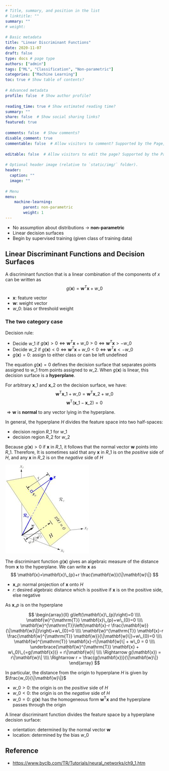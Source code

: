 ```yaml
---
# Title, summary, and position in the list
# linktitle: ""
summary: ""
# weight: 

# Basic metadata
title: "Linear Discriminant Functions"
date: 2020-11-07
draft: false
type: docs # page type
authors: ["admin"]
tags: ["ML", "Classification", "Non-parametric"]
categories: ["Machine Learning"]
toc: true # Show table of contents?

# Advanced metadata
profile: false  # Show author profile?

reading_time: true # Show estimated reading time?
summary: ""
share: false  # Show social sharing links?
featured: true

comments: false  # Show comments?
disable_comment: true
commentable: false  # Allow visitors to comment? Supported by the Page, Post, and Docs content types.

editable: false  # Allow visitors to edit the page? Supported by the Page, Post, and Docs content types.

# Optional header image (relative to `static/img/` folder).
header:
  caption: ""
  image: ""

# Menu
menu: 
    machine-learning:
        parent: non-parametric
        weight: 1
---
```



- No assumption about distributions -> **non-parametric**
- Linear decision surfaces
- Begin by supervised training (given class of training data)

## Linear Discriminant Functions and Decision Surfaces

A discriminant function that is a linear combination of the components of $x$ can be written as
$$
g(\mathbf{x})=\mathbf{w}^{T} \mathbf{x}+w\_{0}
$$

- $\mathbf{x}$: feature vector
- $\mathbf{w}$: weight vector
- $w\_0$: bias or threshold weight

### The two category case

Decision rule: 

- Decide $w\_1$ if $g(\mathbf{x}) > 0 \Leftrightarrow \mathbf{w}^{T} \mathbf{x}+w\_{0} > 0 \Leftrightarrow \mathbf{w}^{T} \mathbf{x}> -w\_{0}$   
- Decide $w\_{2}$ if $g(\mathbf{x}) < 0 \Leftrightarrow \mathbf{w}^{T} \mathbf{x}+w\_{0} < 0 \Leftrightarrow \mathbf{w}^{T} \mathbf{x}<-w\_{0}$   
- $g(\mathbf{x}) = 0$: assign to either class or can be left undefined

The equation $g(\mathbf{x}) = 0$ defines the decision surface that separates points assigned to $w\_{1}$ from points assigned to $w\_{2}$. When $g(\mathbf{x})$ is linear, this decision surface is a **hyperplane**.

For arbitrary $\mathbf{x}\_1$ and $\mathbf{x}\_2$ on the decision surface, we have:
$$
\mathbf{w}^{\mathrm{T}} \mathbf{x}\_{1}+w\_{0}=\mathbf{w}^{\mathrm{T}} \mathbf{x}\_{2}+w\_{0}
$$
$$
\mathbf{w}^{\mathrm{T}}\left(\mathbf{x}\_{1}-\mathbf{x}\_{2}\right)=0
$$

$\Rightarrow \mathbf{w}$ is **normal** to any vector lying in the hyperplane.

In general, the hyperplane $H$ divides the feature space into two half-spaces: 

- decision region $R\_1$ for $w\_1$
- decision region $R\_2$ for $w\_2$

Because $g(\mathbf{x}) > 0$ if $\mathbf{x}$ in $R\_1$, it follows that the normal vector $\mathbf{w}$ points into $R\_1$. Therefore, It is sometimes said that any $\mathbf{x}$ in $R\_1$ is on the *positive* side of $H$, and any $\mathbf{x}$ in $R\_2$ is on the *negative* side of $H$

![img](https://raw.githubusercontent.com/EckoTan0804/upic-repo/master/uPic/image015.jpg)

The discriminant function $g(\mathbf{x})$ gives an algebraic measure of the distance from $\mathbf{x}$ to the hyperplane. We can write $\mathbf{x}$ as
$$
\mathbf{x}=\mathbf{x}\_{p}+r \frac{\mathbf{w}}{\|\mathbf{w}\|}
$$

- $\mathbf{x}\_{p}$: normal projection of $\mathbf{x}$ onto $H$
- $r$: desired algebraic distance which is positive if $\mathbf{x}$ is on the positive side, else negative

As $\mathbf{x}\_p$ is on the hyperplane


$$
\begin{array}{ll}
g\left(\mathbf{x}\_{p}\right)=0 \\\\
\mathbf{w}^{\mathrm{T}} \mathbf{x}\_{p}+w\_{0}=0 \\\\
\mathbf{w}^{\mathrm{T}}\left(\mathbf{x}-r \frac{\mathbf{w}}{\|\mathbf{w}\|}\right)+w\_{0}=0 \\\\
\mathbf{w}^{\mathrm{T}} \mathbf{x}-r \frac{\mathbf{w}^{\mathrm{T}} \mathbf{w}}{\|\mathbf{w}\|}+w\_{0}=0 \\\\
\mathbf{w}^{\mathrm{T}} \mathbf{x}-r\|\mathbf{w}\| + w\_0 = 0 \\\\
\underbrace{\mathbf{w}^{\mathrm{T}} \mathbf{x} + w\_0}\_{=g(\mathbf{x})} = r\|\mathbf{w}\| \\\\
\Rightarrow g(\mathbf{x}) = r\|\mathbf{w}\| \\\\
\Rightarrow r = \frac{g(\mathbf{x})}{\|\mathbf{w}\|}
\end{array}
$$

In particular, the distance from the origin to hyperplane $H$ is given by $\frac{w_0}{\|\mathbf{w}\|}$

- $w\_0 > 0$: the origin is on the *positive* side of $H$
- $w\_0 < 0$: the origin is on the *negative* side of $H$
- $w\_0 = 0$: $g(\mathbf{x})$ has the homogeneous form $\mathbf{w}^{\mathrm{T}} \mathbf{x}$ and the hyperplane passes through the origin 

A linear discriminant function divides the feature space by a hyperplane decision surface:

- orientation: determined by the normal vector $\mathbf{w}$
- location: determined by the bias $w\_0$



## Reference

- https://www.byclb.com/TR/Tutorials/neural_networks/ch9_1.htm